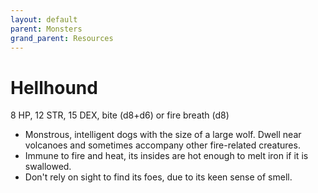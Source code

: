 ```yaml
---
layout: default
parent: Monsters
grand_parent: Resources
---
```


# Hellhound

8 HP, 12 STR, 15 DEX, bite (d8+d6) or fire breath (d8)

- Monstrous, intelligent dogs with the size of a large wolf. Dwell near volcanoes and sometimes accompany other fire-related creatures.
- Immune to fire and heat, its insides are hot enough to melt iron if it is swallowed.
- Don't rely on sight to find its foes, due to its keen sense of smell.
